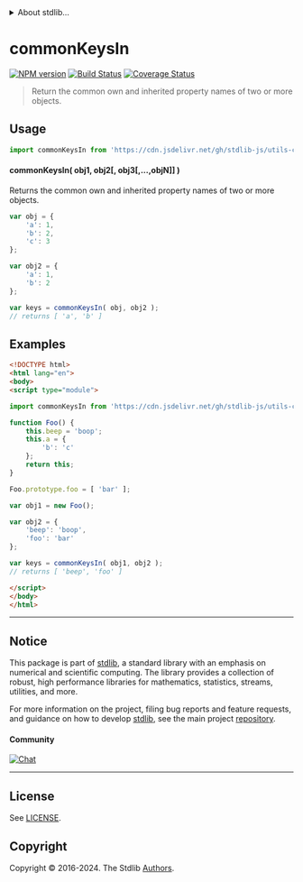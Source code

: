 <!--

@license Apache-2.0

Copyright (c) 2021 The Stdlib Authors.

Licensed under the Apache License, Version 2.0 (the "License");
you may not use this file except in compliance with the License.
You may obtain a copy of the License at

   http://www.apache.org/licenses/LICENSE-2.0

Unless required by applicable law or agreed to in writing, software
distributed under the License is distributed on an "AS IS" BASIS,
WITHOUT WARRANTIES OR CONDITIONS OF ANY KIND, either express or implied.
See the License for the specific language governing permissions and
limitations under the License.

-->


<details>
  <summary>
    About stdlib...
  </summary>
  <p>We believe in a future in which the web is a preferred environment for numerical computation. To help realize this future, we've built stdlib. stdlib is a standard library, with an emphasis on numerical and scientific computation, written in JavaScript (and C) for execution in browsers and in Node.js.</p>
  <p>The library is fully decomposable, being architected in such a way that you can swap out and mix and match APIs and functionality to cater to your exact preferences and use cases.</p>
  <p>When you use stdlib, you can be absolutely certain that you are using the most thorough, rigorous, well-written, studied, documented, tested, measured, and high-quality code out there.</p>
  <p>To join us in bringing numerical computing to the web, get started by checking us out on <a href="https://github.com/stdlib-js/stdlib">GitHub</a>, and please consider <a href="https://opencollective.com/stdlib">financially supporting stdlib</a>. We greatly appreciate your continued support!</p>
</details>

# commonKeysIn

[![NPM version][npm-image]][npm-url] [![Build Status][test-image]][test-url] [![Coverage Status][coverage-image]][coverage-url] <!-- [![dependencies][dependencies-image]][dependencies-url] -->

> Return the common own and inherited property names of two or more objects.

<!-- Section to include introductory text. Make sure to keep an empty line after the intro `section` element and another before the `/section` close. -->

<section class="intro">

</section>

<!-- /.intro -->

<!-- Package usage documentation. -->



<section class="usage">

## Usage

```javascript
import commonKeysIn from 'https://cdn.jsdelivr.net/gh/stdlib-js/utils-common-keys-in@esm/index.mjs';
```

#### commonKeysIn( obj1, obj2\[, obj3\[,...,objN]] )

Returns the common own and inherited property names of two or more objects.

```javascript
var obj = {
    'a': 1,
    'b': 2,
    'c': 3
};

var obj2 = {
    'a': 1,
    'b': 2
};

var keys = commonKeysIn( obj, obj2 );
// returns [ 'a', 'b' ]
```

</section>

<!-- /.usage -->

<!-- Package usage notes. Make sure to keep an empty line after the `section` element and another before the `/section` close. -->

<section class="notes">

</section>

<!-- /.notes -->

<!-- Package usage examples. -->

<section class="examples">

## Examples

<!-- eslint no-undef: "error" -->

```html
<!DOCTYPE html>
<html lang="en">
<body>
<script type="module">

import commonKeysIn from 'https://cdn.jsdelivr.net/gh/stdlib-js/utils-common-keys-in@esm/index.mjs';

function Foo() {
    this.beep = 'boop';
    this.a = {
        'b': 'c'
    };
    return this;
}

Foo.prototype.foo = [ 'bar' ];

var obj1 = new Foo();

var obj2 = {
    'beep': 'boop',
    'foo': 'bar'
};

var keys = commonKeysIn( obj1, obj2 );
// returns [ 'beep', 'foo' ]

</script>
</body>
</html>
```

</section>

<!-- /.examples -->

<!-- Section to include cited references. If references are included, add a horizontal rule *before* the section. Make sure to keep an empty line after the `section` element and another before the `/section` close. -->

<section class="references">

</section>

<!-- /.references -->

<!-- Section for all links. Make sure to keep an empty line after the `section` element and another before the `/section` close. -->


<section class="main-repo" >

* * *

## Notice

This package is part of [stdlib][stdlib], a standard library with an emphasis on numerical and scientific computing. The library provides a collection of robust, high performance libraries for mathematics, statistics, streams, utilities, and more.

For more information on the project, filing bug reports and feature requests, and guidance on how to develop [stdlib][stdlib], see the main project [repository][stdlib].

#### Community

[![Chat][chat-image]][chat-url]

---

## License

See [LICENSE][stdlib-license].


## Copyright

Copyright &copy; 2016-2024. The Stdlib [Authors][stdlib-authors].

</section>

<!-- /.stdlib -->

<!-- Section for all links. Make sure to keep an empty line after the `section` element and another before the `/section` close. -->

<section class="links">

[npm-image]: http://img.shields.io/npm/v/@stdlib/utils-common-keys-in.svg
[npm-url]: https://npmjs.org/package/@stdlib/utils-common-keys-in

[test-image]: https://github.com/stdlib-js/utils-common-keys-in/actions/workflows/test.yml/badge.svg?branch=v0.2.1
[test-url]: https://github.com/stdlib-js/utils-common-keys-in/actions/workflows/test.yml?query=branch:v0.2.1

[coverage-image]: https://img.shields.io/codecov/c/github/stdlib-js/utils-common-keys-in/main.svg
[coverage-url]: https://codecov.io/github/stdlib-js/utils-common-keys-in?branch=main

<!--

[dependencies-image]: https://img.shields.io/david/stdlib-js/utils-common-keys-in.svg
[dependencies-url]: https://david-dm.org/stdlib-js/utils-common-keys-in/main

-->

[chat-image]: https://img.shields.io/gitter/room/stdlib-js/stdlib.svg
[chat-url]: https://app.gitter.im/#/room/#stdlib-js_stdlib:gitter.im

[stdlib]: https://github.com/stdlib-js/stdlib

[stdlib-authors]: https://github.com/stdlib-js/stdlib/graphs/contributors

[umd]: https://github.com/umdjs/umd
[es-module]: https://developer.mozilla.org/en-US/docs/Web/JavaScript/Guide/Modules

[deno-url]: https://github.com/stdlib-js/utils-common-keys-in/tree/deno
[deno-readme]: https://github.com/stdlib-js/utils-common-keys-in/blob/deno/README.md
[umd-url]: https://github.com/stdlib-js/utils-common-keys-in/tree/umd
[umd-readme]: https://github.com/stdlib-js/utils-common-keys-in/blob/umd/README.md
[esm-url]: https://github.com/stdlib-js/utils-common-keys-in/tree/esm
[esm-readme]: https://github.com/stdlib-js/utils-common-keys-in/blob/esm/README.md
[branches-url]: https://github.com/stdlib-js/utils-common-keys-in/blob/main/branches.md

[stdlib-license]: https://raw.githubusercontent.com/stdlib-js/utils-common-keys-in/main/LICENSE

</section>

<!-- /.links -->
